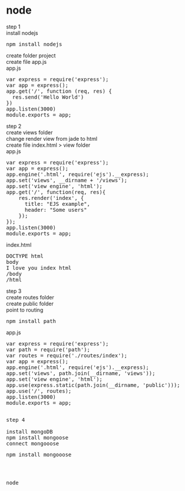 node
====
step 1 <br />
install nodejs
<pre>
npm install nodejs
</pre>
create folder project <br />
create file app.js <br />
app.js
<pre>
var express = require('express');
var app = express();
app.get('/', function (req, res) {
  res.send('Hello World')
})
app.listen(3000)
module.exports = app;
</pre>

step 2 <br />
create views folder <br />
change render view from jade to html <br />
create file index.html > view folder <br />
app.js
<pre>
var express = require('express');
var app = express();
app.engine('.html', require('ejs').__express);
app.set('views', __dirname + '/views');
app.set('view engine', 'html');
app.get('/', function(req, res){
    res.render('index', {
      title: "EJS example",
      header: "Some users"
    });
});
app.listen(3000)
module.exports = app;
</pre>
index.html
<pre>
DOCTYPE html
body
I love you index html
/body
/html
</pre>

step 3 <br />
create routes folder</br>
create public folder</br>
point to routing </br>
<pre>
npm install path
</pre>
app.js
<pre>
var express = require('express');
var path = require('path');
var routes = require('./routes/index');
var app = express();
app.engine('.html', require('ejs').__express);
app.set('views', path.join(__dirname, 'views'));
app.set('view engine', 'html');
app.use(express.static(path.join(__dirname, 'public')));
app.use('/', routes);
app.listen(3000)
module.exports = app;<pre>

step 4 <br />
install mongoDB
npm install mongoose
connect mongooose
<pre>
npm install mongooose
</pre>




node
